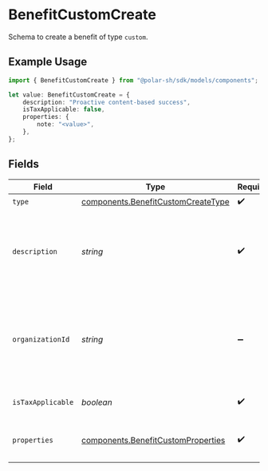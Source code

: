 # BenefitCustomCreate

Schema to create a benefit of type `custom`.

## Example Usage

```typescript
import { BenefitCustomCreate } from "@polar-sh/sdk/models/components";

let value: BenefitCustomCreate = {
    description: "Proactive content-based success",
    isTaxApplicable: false,
    properties: {
        note: "<value>",
    },
};
```

## Fields

| Field                                                                                             | Type                                                                                              | Required                                                                                          | Description                                                                                       |
| ------------------------------------------------------------------------------------------------- | ------------------------------------------------------------------------------------------------- | ------------------------------------------------------------------------------------------------- | ------------------------------------------------------------------------------------------------- |
| `type`                                                                                            | [components.BenefitCustomCreateType](../../models/components/benefitcustomcreatetype.md)          | :heavy_check_mark:                                                                                | N/A                                                                                               |
| `description`                                                                                     | *string*                                                                                          | :heavy_check_mark:                                                                                | The description of the benefit. Will be displayed on products having this benefit.                |
| `organizationId`                                                                                  | *string*                                                                                          | :heavy_minus_sign:                                                                                | The ID of the organization owning the benefit. **Required unless you use an organization token.** |
| `isTaxApplicable`                                                                                 | *boolean*                                                                                         | :heavy_check_mark:                                                                                | Whether the benefit is taxable.                                                                   |
| `properties`                                                                                      | [components.BenefitCustomProperties](../../models/components/benefitcustomproperties.md)          | :heavy_check_mark:                                                                                | Properties for a benefit of type `custom`.                                                        |